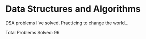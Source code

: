 # Data Structures and Algorithms
DSA problems I've solved. Practicing to change the world...

Total Problems Solved: 96
